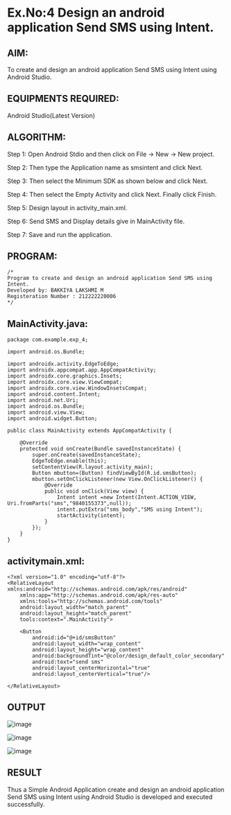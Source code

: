 
# Ex.No:4 Design an android application Send SMS using Intent.

## AIM:

To create and design an android application Send SMS using Intent using Android Studio.

## EQUIPMENTS REQUIRED:

Android Studio(Latest Version)

## ALGORITHM:

Step 1: Open Android Stdio and then click on File -> New -> New project.

Step 2: Then type the Application name as smsintent and click Next. 

Step 3: Then select the Minimum SDK as shown below and click Next.

Step 4: Then select the Empty Activity and click Next. Finally click Finish.

Step 5: Design layout in activity_main.xml.

Step 6: Send SMS and Display details give in MainActivity file.

Step 7: Save and run the application.

## PROGRAM:
```
/*
Program to create and design an android application Send SMS using Intent.
Developed by: BAKKIYA LAKSHMI M
Registeration Number : 212222220006
*/
```
## MainActivity.java:
```
package com.example.exp_4;

import android.os.Bundle;

import androidx.activity.EdgeToEdge;
import androidx.appcompat.app.AppCompatActivity;
import androidx.core.graphics.Insets;
import androidx.core.view.ViewCompat;
import androidx.core.view.WindowInsetsCompat;
import android.content.Intent;
import android.net.Uri;
import android.os.Bundle;
import android.view.View;
import android.widget.Button;

public class MainActivity extends AppCompatActivity {

    @Override
    protected void onCreate(Bundle savedInstanceState) {
        super.onCreate(savedInstanceState);
        EdgeToEdge.enable(this);
        setContentView(R.layout.activity_main);
        Button mbutton=(Button) findViewById(R.id.smsButton);
        mbutton.setOnClickListener(new View.OnClickListener() {
            @Override
            public void onClick(View view) {
                Intent intent =new Intent(Intent.ACTION_VIEW, Uri.fromParts("sms","9840155373",null));
                intent.putExtra("sms_body","SMS using Intent");
                startActivity(intent);
            }
        });
    }
}
```
## activitymain.xml:
```
<?xml version="1.0" encoding="utf-8"?>
<RelativeLayout xmlns:android="http://schemas.android.com/apk/res/android"
    xmlns:app="http://schemas.android.com/apk/res-auto"
    xmlns:tools="http://schemas.android.com/tools"
    android:layout_width="match_parent"
    android:layout_height="match_parent"
    tools:context=".MainActivity">

    <Button
        android:id="@+id/smsButton"
        android:layout_width="wrap_content"
        android:layout_height="wrap_content"
        android:backgroundTint="@color/design_default_color_secondary"
        android:text="send sms"
        android:layout_centerHorizontal="true"
        android:layout_centerVertical="true"/>

</RelativeLayout>
```

## OUTPUT
![image](https://github.com/user-attachments/assets/27c4a49b-d86f-49c3-b852-a0a731b72327)

![image](https://github.com/user-attachments/assets/75c6d395-ecf1-4253-91a3-2782fd94e297)

![image](https://github.com/user-attachments/assets/7378d1dc-80f2-4462-9dd7-6dd6081c1ac8)

## RESULT
Thus a Simple Android Application create and design an android application Send SMS using Intent using Android Studio is developed and executed successfully.
